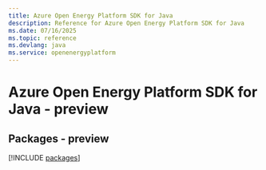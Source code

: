 ```yaml
---
title: Azure Open Energy Platform SDK for Java
description: Reference for Azure Open Energy Platform SDK for Java
ms.date: 07/16/2025
ms.topic: reference
ms.devlang: java
ms.service: openenergyplatform
---
```

# Azure Open Energy Platform SDK for Java - preview
## Packages - preview
[!INCLUDE [packages](open-energy-platform-index.md)]